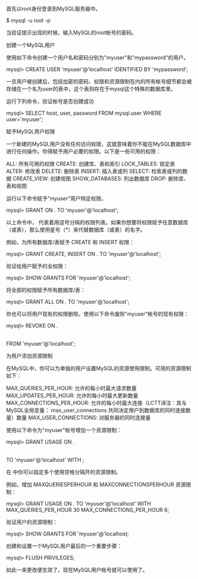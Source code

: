  首先以root身份登录到MySQL服务器中。

$ mysql -u root -p

当验证提示出现的时候，输入MySQL的root帐号的密码。

创建一个MySQL用户

使用如下命令创建一个用户名和密码分别为"myuser"和"mypassword"的用户。

mysql> CREATE USER 'myuser'@'localhost' IDENTIFIED BY 'mypassword';

一旦用户被创建后，包括加密的密码、权限和资源限制在内的所有帐号细节都会被存储在一个名为user的表中，这个表则存在于mysql这个特殊的数据库里。

运行下列命令，验证帐号是否创建成功

mysql> SELECT host, user, password FROM mysql.user WHERE user='myuser';

赋予MySQL用户权限

一个新建的MySQL用户没有任何访问权限，这就意味着你不能在MySQL数据库中进行任何操作。你得赋予用户必要的权限。以下是一些可用的权限：

ALL: 所有可用的权限
CREATE: 创建库、表和索引
LOCK_TABLES: 锁定表
ALTER: 修改表
DELETE: 删除表
INSERT: 插入表或列
SELECT: 检索表或列的数据
CREATE_VIEW: 创建视图
SHOW_DATABASES: 列出数据库
DROP: 删除库、表和视图

运行以下命令赋予"myuser"用户特定权限。

mysql> GRANT <privileges> ON <database>.<table> TO 'myuser'@'localhost';

以上命令中，<privileges> 代表着用逗号分隔的权限列表。如果你想要将权限赋予任意数据库（或表），那么使用星号（*）来代替数据库（或表）的名字。

例如，为所有数据库/表赋予 CREATE 和 INSERT 权限：

mysql> GRANT CREATE, INSERT ON *.* TO 'myuser'@'localhost';

验证给用户赋予的全权限：

mysql> SHOW GRANTS FOR 'myuser'@'localhost';

将全部的权限赋予所有数据库/表：

mysql> GRANT ALL ON *.* TO 'myuser'@'localhost';

你也可以将用户现有的权限删除。使用以下命令废除"myuser"帐号的现有权限：

mysql> REVOKE <privileges> ON <database>.<table> FROM 'myuser'@'localhost';

为用户添加资源限制

在MySQL中，你可以为单独的用户设置MySQL的资源使用限制。可用的资源限制如下：

MAX_QUERIES_PER_HOUR: 允许的每小时最大请求数量
MAX_UPDATES_PER_HOUR: 允许的每小时最大更新数量
MAX_CONNECTIONS_PER_HOUR: 允许的每小时最大连接（LCTT译注：其与 MySQL全局变量： max_user_connections 共同决定用户到数据库的同时连接数量）数量
MAX_USER_CONNECTIONS: 对服务器的同时连接量

使用以下命令为"myuser"帐号增加一个资源限制：

mysql> GRANT USAGE ON <database>.<table> TO 'myuser'@'localhost' WITH <resource-limits>;

在 <resource-limits> 中你可以指定多个使用空格分隔开的资源限制。

例如，增加 MAXQUERIESPERHOUR 和 MAXCONNECTIONSPERHOUR 资源限制：

mysql> GRANT USAGE ON *.* TO 'myuser'@'localhost' WITH MAX_QUERIES_PER_HOUR 30 MAX_CONNECTIONS_PER_HOUR 6;

验证用户的资源限制：

mysql> SHOW GRANTS FOR 'myuser'@'localhost;

创建和设置一个MySQL用户最后的一个重要步骤：

mysql> FLUSH PRIVILEGES;

如此一来更改便生效了。现在MySQL用户帐号就可以使用了。 